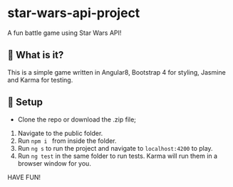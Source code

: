 # star-wars-api-project
A fun battle game using Star Wars API!

## :flashlight: What is it? 
This is a simple game written in Angular8, Bootstrap 4 for styling, Jasmine and Karma for testing.

## :vertical_traffic_light: Setup
- Clone the repo or download the .zip file; <br/>
1. Navigate to the public folder.
2. Run `npm i ` from inside the folder. <br/>
3. Run `ng s` to run the project and navigate to `localhost:4200` to play. <br/>
4. Run `ng test` in the same folder to run tests. Karma will run them in a browser window for you.

HAVE FUN!
